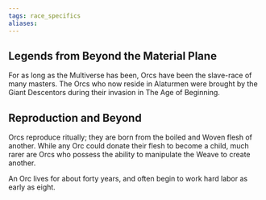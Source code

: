 ```yaml
---
tags: race_specifics
aliases:
---
```

## Legends from Beyond the Material Plane
For as long as the Multiverse has been, Orcs have been the slave-race of many masters. The Orcs who now reside in Alaturmen were brought by the Giant Descentors during their invasion in The Age of Beginning.

## Reproduction and Beyond
Orcs reproduce ritually; they are born from the boiled and Woven flesh of another. While any Orc could donate their flesh to become a child, much rarer are Orcs who possess the ability to manipulate the Weave to create another.

An Orc lives for about forty years, and often begin to work hard labor as early as eight.